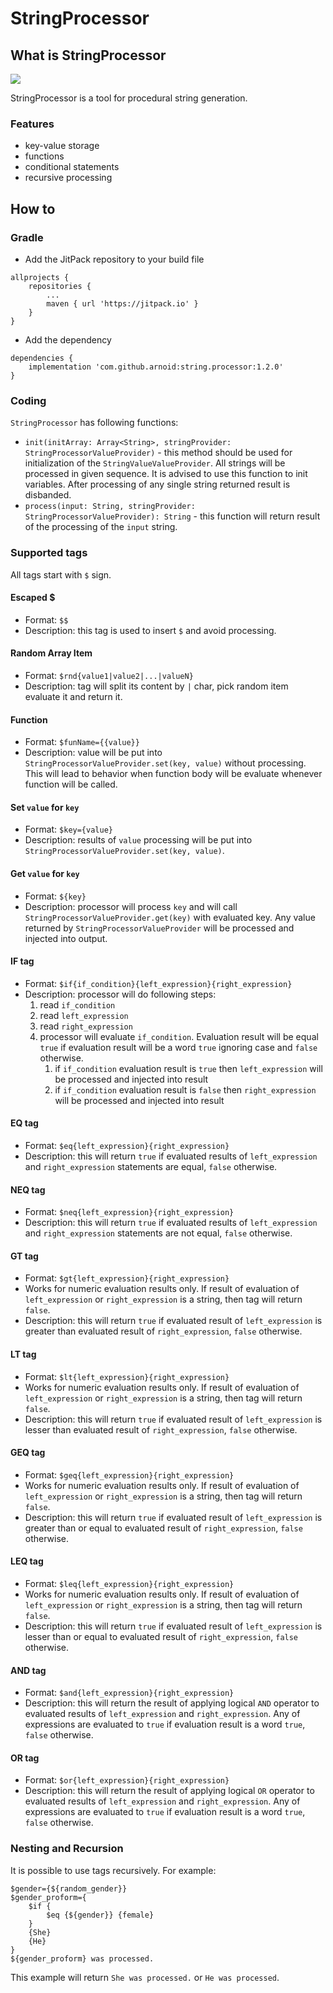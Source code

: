 # StringProcessor

## What is StringProcessor
[![](https://jitpack.io/v/arnoid/string.processor.svg)](https://jitpack.io/#arnoid/string.processor)

StringProcessor is a tool for procedural string generation.

### Features
* key-value storage
* functions
* conditional statements
* recursive processing

## How to

### Gradle

* Add the JitPack repository to your build file
```
allprojects {
    repositories {
        ...
        maven { url 'https://jitpack.io' }
    }
}
```
* Add the dependency
```
dependencies {
    implementation 'com.github.arnoid:string.processor:1.2.0'
}
```

### Coding

`StringProcessor` has following functions:
* `init(initArray: Array<String>, stringProvider: StringProcessorValueProvider)` - this method should be used for initialization of the `StringValueValueProvider`. All strings will be processed in given sequence. It is advised to use this function to init variables. After processing of any single string returned result is disbanded.
* `process(input: String, stringProvider: StringProcessorValueProvider): String` - this function will return result of the processing of the `input` string.

### Supported tags

All tags start with `$` sign.

#### Escaped $

* Format: `$$`
* Description: this tag is used to insert `$` and avoid processing.

#### Random Array Item

* Format: `$rnd{value1|value2|...|valueN}`
* Description: tag will split its content by `|` char, pick random item evaluate it and return it.

#### Function
* Format: `$funName={{value}}`
* Description: value will be put into `StringProcessorValueProvider.set(key, value)` without processing. This will lead to behavior when function body will be evaluate whenever function will be called.

#### Set `value` for `key`
* Format: `$key={value}`
* Description: results of `value` processing will be put into `StringProcessorValueProvider.set(key, value)`.

#### Get `value` for `key`
* Format: `${key}`
* Description: processor will process `key` and will call `StringProcessorValueProvider.get(key)` with evaluated key. Any value returned by `StringProcessorValueProvider` will be processed and injected into output. 

#### IF tag
* Format: `$if{if_condition}{left_expression}{right_expression}`
* Description: processor will do following steps:
    1. read `if_condition`
    2. read `left_expression`
    3. read `right_expression`
    4. processor will evaluate `if_condition`. Evaluation result will be equal `true` if evaluation result will be a word `true` ignoring case and `false` otherwise.
        1. if `if_condition` evaluation result is `true` then `left_expression` will be processed and injected into result 
        2. if `if_condition` evaluation result is `false` then `right_expression` will be processed and injected into result

#### EQ tag
* Format: `$eq{left_expression}{right_expression}`
* Description: this will return `true` if evaluated results of `left_expression` and `right_expression` statements are equal, `false` otherwise.

#### NEQ tag
* Format: `$neq{left_expression}{right_expression}`
* Description: this will return `true` if evaluated results of `left_expression` and `right_expression` statements are not equal, `false` otherwise. 

#### GT tag
* Format: `$gt{left_expression}{right_expression}`
* Works for numeric evaluation results only. If result of evaluation of `left_expression` or `right_expression` is a string, then tag will return `false`. 
* Description: this will return `true` if evaluated result of `left_expression` is greater than evaluated result of `right_expression`, `false` otherwise.

#### LT tag
* Format: `$lt{left_expression}{right_expression}`
* Works for numeric evaluation results only. If result of evaluation of `left_expression` or `right_expression` is a string, then tag will return `false`. 
* Description: this will return `true` if evaluated result of `left_expression` is lesser than evaluated result of `right_expression`, `false` otherwise.

#### GEQ tag
* Format: `$geq{left_expression}{right_expression}`
* Works for numeric evaluation results only. If result of evaluation of `left_expression` or `right_expression` is a string, then tag will return `false`. 
* Description: this will return `true` if evaluated result of `left_expression` is greater than or equal to evaluated result of `right_expression`, `false` otherwise.

#### LEQ tag
* Format: `$leq{left_expression}{right_expression}`
* Works for numeric evaluation results only. If result of evaluation of `left_expression` or `right_expression` is a string, then tag will return `false`. 
* Description: this will return `true` if evaluated result of `left_expression` is lesser than or equal to evaluated result of `right_expression`, `false` otherwise.

#### AND tag
* Format: `$and{left_expression}{right_expression}`
* Description: this will return the result of applying logical `AND` operator to evaluated results of `left_expression` and `right_expression`. Any of expressions are evaluated to `true` if evaluation result is a word `true`, `false` otherwise.

#### OR tag
* Format: `$or{left_expression}{right_expression}`
* Description: this will return the result of applying logical `OR` operator to evaluated results of `left_expression` and `right_expression`. Any of expressions are evaluated to `true` if evaluation result is a word `true`, `false` otherwise.

### Nesting and Recursion

It is possible to use tags recursively. For example:

```
$gender={${random_gender}}
$gender_proform={
    $if {
        $eq {${gender}} {female}
    }
    {She}
    {He}
}
${gender_proform} was processed.
```

This example will return `She was processed.` or `He was processed`. 
